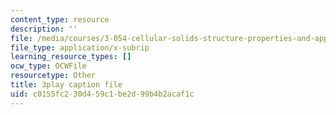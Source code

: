 ```yaml
---
content_type: resource
description: ''
file: /media/courses/3-054-cellular-solids-structure-properties-and-applications-spring-2015/c0155fc230d459c1be2d99b4b2acaf1c_yK5SA6HngCY.vtt
file_type: application/x-subrip
learning_resource_types: []
ocw_type: OCWFile
resourcetype: Other
title: 3play caption file
uid: c0155fc2-30d4-59c1-be2d-99b4b2acaf1c
---
```

